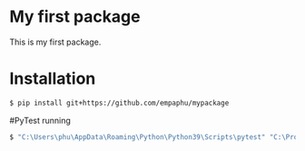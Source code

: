 # My first package

This is my first package.

# Installation
```bash
$ pip install git+https://github.com/empaphu/mypackage
```

#PyTest running
```bash
$ "C:\Users\phu\AppData\Roaming\Python\Python39\Scripts\pytest" "C:\Project\PythonTutorial\mypackage\mypackage\tests"
```
